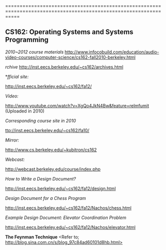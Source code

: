 =================================================================================================================

## CS162:  Operating Systems and Systems Programming

*2010~2012 course materials*
<http://www.infocobuild.com/education/audio-video-courses/computer-science/cs162-fall2010-berkeley.html>

*rchive*
<http://inst.eecs.berkeley.edu/~cs162/archives.html>

**fficial site:*

<http://inst.eecs.berkeley.edu/~cs162/fa12/>

*Video:*

<http://www.youtube.com/watch?v=XgQo4JkN4Bw&feature=relmfumit> (Uploaded in 2010)
	
*Corresponding course site in 2010*

<ttp://inst.eecs.berkeley.edu/~cs162/fa10/>


*Mirror:*

<http://www.cs.berkeley.edu/~kubitron/cs162>
	 
*Webcast:*

<http://webcast.berkeley.edu/course/index.php>

*How to Write a Design Document?*

<http://inst.eecs.berkeley.edu/~cs162/fa12/design.html>
	
*Design Document for a Chess Program*

<http://inst.eecs.berkeley.edu/~cs162/fa12/Nachos/chess.html>

*Example Design Document: Elevator Coordination Problem*

<http://inst.eecs.berkeley.edu/~cs162/fa12/Nachos/elevator.html>

**The Feynman Technique**
<Refer to; http://blog.sina.com.cn/s/blog_97c84ad60101d8hb.html>
